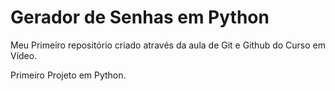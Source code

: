 # Gerador de Senhas em Python
 Meu Primeiro repositório criado através da aula de Git e Github do Curso em Vídeo.
 
 Primeiro Projeto em Python.
